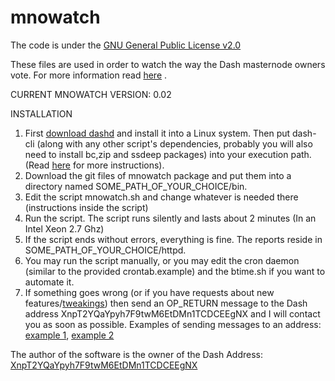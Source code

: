 # mnowatch

The code is under the [GNU General Public License v2.0](https://www.gnu.org/licenses/old-licenses/gpl-2.0.html) 

These files are used in order to watch the way the Dash masternode owners vote. For more information read [here](https://www.dash.org/forum/threads/which-masternodes-voted-and-what-exactly-voted-on-various-proposals-v2.34403/) .

CURRENT MNOWATCH VERSION: 0.02

INSTALLATION

1) First [download dashd](https://www.dash.org/get-dash/) and install it into a Linux system. Then put dash-cli (along with any other script's dependencies, probably you will also need to install bc,zip and ssdeep packages) into your execution path. (Read [here](https://www.dash.org/forum/threads/which-masternodes-voted-and-what-exactly-voted-on-various-proposals-v2.34403/#post-195834) for more instructions).
2) Download the git files of mnowatch package and put them into a directory named SOME_PATH_OF_YOUR_CHOICE/bin.
3) Edit the script mnowatch.sh and change whatever is needed there (instructions inside the script)
4) Run the script. The script runs silently and lasts about 2 minutes (In an Intel Xeon 2.7 Ghz)
5) If the script ends without errors, everything is fine. The reports reside in SOME_PATH_OF_YOUR_CHOICE/httpd.
6) You may run the script manually, or you may edit the cron daemon (similar to the provided crontab.example) and the btime.sh if you want to automate it.
7) If something goes wrong (or if you have requests about new features/[tweakings](https://en.wikipedia.org/wiki/Tweaking)) then send an OP_RETURN message to the Dash address XnpT2YQaYpyh7F9twM6EtDMn1TCDCEEgNX and I will contact you as soon as possible. 
Examples of sending messages to an address: [example 1](https://mydashwallet.org/Chat), [example 2](https://chainz.cryptoid.info/dash/tx.dws?6dbf28ba485ef56cf33dc0f348088f766e1302e39004bf5359161e6ba7de6ff9.htm) 

The author of the software is the owner of the Dash Address: [XnpT2YQaYpyh7F9twM6EtDMn1TCDCEEgNX](https://chainz.cryptoid.info/dash/address.dws?XnpT2YQaYpyh7F9twM6EtDMn1TCDCEEgNX.htm)
